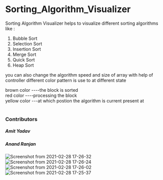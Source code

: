 # Sorting_Algorithm_Visualizer

Sorting Algorithm Visualizer helps to visualize different sorting algorithms like :

1) Bubble Sort <br />
2) Selection Sort <br />
3) Insertion Sort <br />
4) Merge Sort <br />
5) Quick Sort <br />
5) Heap Sort <br />

you can also change the algorithm speed and size of array with help of controller 
different color pattern is use to at different state <br />

brown color ----the block is sorted <br />
red color   ----processing the block <br />
yellow color ---at which postion the algorithm is current present at <br /> 
<br />
<h3>Contributors</h3>
<h5> Amit Yadav </h5>
<h5> Anand Ranjan </h5>


![Screenshot from 2021-02-28 17-26-32](https://user-images.githubusercontent.com/48708220/109417835-41042c00-79eb-11eb-89ed-8116f3882924.png)
![Screenshot from 2021-02-28 17-26-24](https://user-images.githubusercontent.com/48708220/109417836-42cdef80-79eb-11eb-9529-483e6a91f4e5.png)
![Screenshot from 2021-02-28 17-26-02](https://user-images.githubusercontent.com/48708220/109417838-43ff1c80-79eb-11eb-926c-fb7423e0f7e8.png)
![Screenshot from 2021-02-28 17-25-37](https://user-images.githubusercontent.com/48708220/109417839-45c8e000-79eb-11eb-956c-4e04b14ad00e.png)

